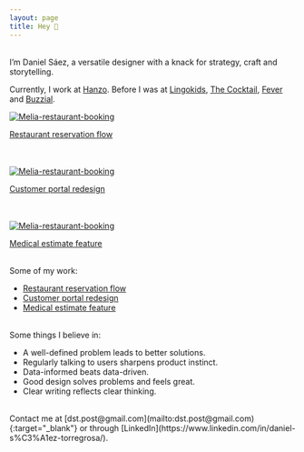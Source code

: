 ```yaml
---
layout: page
title: Hey 👋 
---
```



<br>
I’m Daniel Sáez, a versatile designer with a knack for strategy, craft and storytelling. 

Currently, I work at [Hanzo](https://hanzo.es/). Before I was at [Lingokids](https://lingokids.com/), [The Cocktail](https://the-cocktail.com/en), [Fever](https://feverup.com/) and [Buzzial](https://buzzial.com/).


<a href="{{ https://danielszt.github.io/assets/mb1.png" target="_blank"><img src="{{ https://danielszt.github.io/ }}/assets/mb1.png" alt="Melia-restaurant-booking" class="inline"/></a>

[Restaurant reservation flow](https://danielszt.github.io/projects/reservation-process/)

<br>
<br>
<a href="{{ https://danielszt.github.io/assets/hcp1.png" target="_blank"><img src="{{ https://danielszt.github.io/ }}/assets/hcp1.png" alt="Melia-restaurant-booking" class="inline"/></a>

[Customer portal redesign](https://danielszt.github.io/projects/customer-portal/)

<br>
<br>
<a href="{{ https://danielszt.github.io/assets/VIT0.png" target="_blank"><img src="{{ https://danielszt.github.io/ }}/assets/VIT0.png" alt="Melia-restaurant-booking" class="inline"/></a>

[Medical estimate feature](https://danielszt.github.io/projects/medical-estimates/)

<br>
Some of my work:

- [Restaurant reservation flow](https://danielszt.github.io/projects/reservation-process/)
- [Customer portal redesign](https://danielszt.github.io/projects/customer-portal/)
- [Medical estimate feature](https://danielszt.github.io/projects/medical-estimates/)

<br>
Some things I believe in:

- A well-defined problem leads to better solutions.
- Regularly talking to users sharpens product instinct.
- Data-informed beats data-driven.
- Good design solves problems and feels great.
- Clear writing reflects clear thinking.

<br>
Contact me at [dst.post@gmail.com](mailto:dst.post@gmail.com){:target="_blank"} or through [LinkedIn](https://www.linkedin.com/in/daniel-s%C3%A1ez-torregrosa/).


